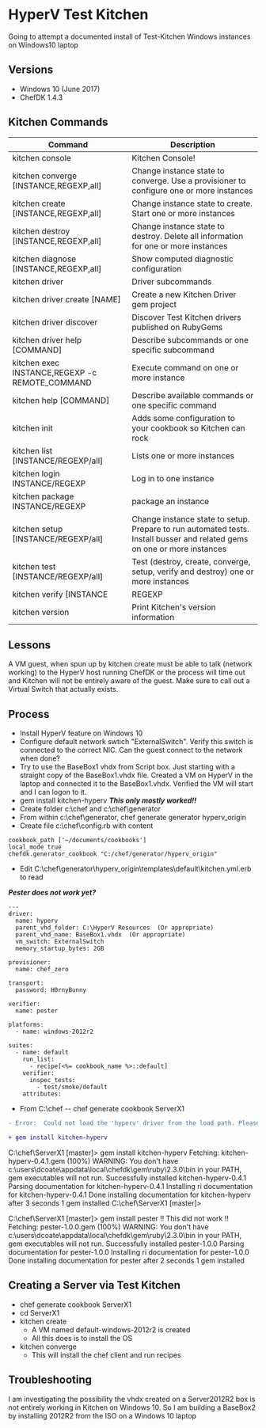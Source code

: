 # HyperV Test Kitchen

Going to attempt a documented install of Test-Kitchen Windows instances on Windows10 laptop

## Versions
* Windows 10 (June 2017)
* ChefDK 1.4.3

## Kitchen Commands
| Command                                 | Description                 |
|-----------------------------------------|-----------------------------|
| kitchen console                         | Kitchen Console!            |
| kitchen converge [INSTANCE,REGEXP,all]  | Change instance state to converge. Use a provisioner to configure one or more instances|
| kitchen create [INSTANCE,REGEXP,all]    | Change instance state to create. Start one or more instances|
| kitchen destroy [INSTANCE,REGEXP,all]   | Change instance state to destroy. Delete all information for one or more instances|
| kitchen diagnose [INSTANCE,REGEXP,all]  | Show computed diagnostic configuration
| kitchen driver                          | Driver subcommands           |
| kitchen driver create [NAME]            | Create a new Kitchen Driver gem project|
| kitchen driver discover                 | Discover Test Kitchen drivers published on RubyGems
| kitchen driver help [COMMAND]           | Describe subcommands or one specific subcommand
| kitchen exec INSTANCE,REGEXP -c REMOTE_COMMAND  | Execute command on one or more instance
| kitchen help [COMMAND] | Describe available commands or one specific command
| kitchen init | Adds some configuration to your cookbook so Kitchen can rock
| kitchen list [INSTANCE/REGEXP/all] | Lists one or more instances
| kitchen login INSTANCE/REGEXP | Log in to one instance
| kitchen package INSTANCE/REGEXP | package an instance
| kitchen setup [INSTANCE/REGEXP/all] | Change instance state to setup. Prepare to run automated tests. Install busser and related gems on one or more instances
| kitchen test [INSTANCE/REGEXP/all] | Test (destroy, create, converge, setup, verify and destroy) one or more instances
| kitchen verify [INSTANCE|REGEXP|all] | Change instance state to verify. Run automated tests on one or more instances
| kitchen version | Print Kitchen's version information

## Lessons
A VM guest, when spun up by kitchen create must be able to talk (network working) to the HyperV host running ChefDK or the process will time out and Kitchen will not be entirely aware of the guest. Make sure to call out a Virtual Switch that actually exists.

## Process
* Install HyperV feature on Windows 10
* Configure default network swtich  "ExternalSwitch". Verify this switch is connected to the correct NIC. Can the guest connect to the network when done?
* Try to use the BaseBox1 vhdx from Script box. Just starting with a straight copy of the BaseBox1.vhdx file. Created a VM on HyperV in the laptop and connected it to the BaseBox1.vhdx. Verified the VM will start and I can logon to it.
* gem install kitchen-hyperv  ***This only mostly worked!!***
* Create folder c:\chef and c:\chef\generator
* From within c:\chef\generator,  chef generate generator hyperv_origin
* Create file c:\chef\config.rb with content
```
cookbook_path ['~/documents/cookbooks']
local_mode true
chefdk.generator_cookbook "C:/chef/generator/hyperv_origin"
```
* Edit C:\chef\generator\hyperv_origin\templates\default\kitchen.yml.erb to read


***Pester does not work yet?***

```
---
driver:
  name: hyperv
  parent_vhd_folder: C:\HyperV Resources  (Or appropriate)
  parent_vhd_name: BaseBox1.vhdx  (Or appropriate)
  vm_switch: ExternalSwitch
  memory_startup_bytes: 2GB

provisioner:
  name: chef_zero

transport:
  password: H0rnyBunny

verifier:
  name: pester

platforms:
  - name: windows-2012r2

suites:
  - name: default
    run_list:
      - recipe[<%= cookbook_name %>::default]
    verifier:
      inspec_tests:
        - test/smoke/default
    attributes:
```

* From C:\chef  --  chef generate cookbook ServerX1


```diff
- Error:  Could not load the 'hyperv' driver from the load path. Please ensure that your driver is installed as a gem or included in your Gemfile if using Bundler.
```

```diff
+ gem install kitchen-hyperv
```

C:\chef\ServerX1 [master]> gem install kitchen-hyperv
Fetching: kitchen-hyperv-0.4.1.gem (100%)
WARNING:  You don't have c:\users\dcoate\appdata\local\chefdk\gem\ruby\2.3.0\bin in your PATH,
          gem executables will not run.
Successfully installed kitchen-hyperv-0.4.1
Parsing documentation for kitchen-hyperv-0.4.1
Installing ri documentation for kitchen-hyperv-0.4.1
Done installing documentation for kitchen-hyperv after 3 seconds
1 gem installed
C:\chef\ServerX1 [master]>

C:\chef\ServerX1 [master]> gem install pester  !! This did not work !!
Fetching: pester-1.0.0.gem (100%)
WARNING:  You don't have c:\users\dcoate\appdata\local\chefdk\gem\ruby\2.3.0\bin in your PATH,
          gem executables will not run.
Successfully installed pester-1.0.0
Parsing documentation for pester-1.0.0
Installing ri documentation for pester-1.0.0
Done installing documentation for pester after 2 seconds
1 gem installed

## Creating a Server via Test Kitchen
* chef generate cookbook ServerX1
* cd ServerX1
* kitchen create
  * A VM named default-windows-2012r2 is created
  * All this does is to install the OS
* kitchen converge
  * This will install the chef client and run recipes

## Troubleshooting
I am investigating the possibility the vhdx created on a Server2012R2 box is not entirely working in Kitchen on Windows 10. So I am building a BaseBox2 by installing 2012R2 from the ISO on a Windows 10 laptop